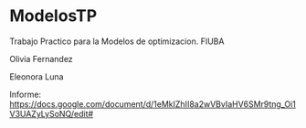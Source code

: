 # ModelosTP
Trabajo Practico para la Modelos de optimizacion. FIUBA

Olivia Fernandez

Eleonora Luna

Informe: https://docs.google.com/document/d/1eMkIZhII8a2wVBvIaHV6SMr9tng_Oi1V3UAZyLySoNQ/edit#
